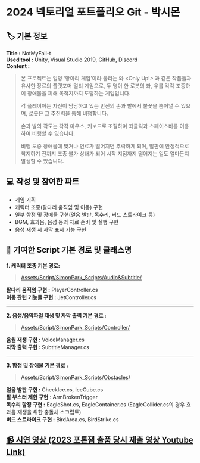 # 2024 넥토리얼 포트폴리오 Git - 박시몬   

## 🏷️ 기본 정보
**Title :** NotMyFall-t   
**Used tool :** Unity, Visual Studio 2019, GitHub, Discord   
**Content :**   
>본 프로젝트는 일명 ‘항아리 게임’이라 불리는 <Getting Over It with Bennett Foddy> 와 <Only Up!> 과 같은 작품들과 유사한 장르의 플랫포머 멀티 게임으로, 두 명이 한 로봇의 좌, 우를 각각 조종하여 장애물을 피해 목적지까지 도달하는 게임입니다.   
>
>각 플레이어는 자신이 담당하고 있는 반신의 손과 발에서 불꽃을 뿜어낼 수 있으며, 로봇은 그 추진력을 통해 비행합니다.
>
>손과 발의 각도는 각각 마우스, 키보드로 조절하며 좌클릭과 스페이스바를 이용하여 비행할 수 있습니다.
>
>비행 도중 장애물에 맞거나 연료가 떨어지면 추락하게 되며, 발판에 안정적으로 착지하기 전까지 조종 불가 상태가 되어 시작 지점까지 떨어지는 일도 얼마든지 발생할 수 있습니다.
   
   
## 💻 작성 및 참여한 파트   
* 게임 기획
* 캐릭터 조종(팔다리 움직임 및 이동) 구현
* 일부 함정 및 장애물 구현(얼음 발판, 독수리, 버드 스트라이크 등)
* BGM, 효과음, 음성 등의 자료 준비 및 실행 구현
* 음성 재생 시 자막 표시 기능 구현
   
   
## 📂 기여한 Script 기본 경로 및 클래스명
**1. 캐릭터 조종 기본 경로:**   
> [Assets/Script/SimonPark_Scripts/Audio&Subtitle/ ](https://github.com/HazySound/NotMyFallt_rework/tree/a195631fa3f6d54662002f1bf3020c216e39edd0/Assets/Script/SimonPark_Scripts/Audio%26Subtitle)   

**팔다리 움직임 구현 :** PlayerController.cs   
**이동 관련 기능들 구현 :** JetController.cs   
   
---
**2. 음성/음악파일 재생 및 자막 출력 기본 경로 :** 
> [Assets/Script/SimonPark_Scripts/Controller/ ](https://github.com/HazySound/NotMyFallt_rework/tree/a195631fa3f6d54662002f1bf3020c216e39edd0/Assets/Script/SimonPark_Scripts/Controller)

**음원 재생 구현 :** VoiceManager.cs   
**자막 출력 구현 :** SubtitleManager.cs   
   
---
**3. 함정 및 장애물 기본 경로 :** 
> [Assets/Script/SimonPark_Scripts/Obstacles/ ](https://github.com/HazySound/NotMyFallt_rework/tree/a224575b93ab2888b521d891444da1dbb9b8530c/Assets/Script/SimonPark_Scripts/Obstacles)

**얼음 발판 구현 :** CheckIce.cs, IceCube.cs   
**팔 부스터 제한 구현** : ArmBrokenTrigger   
**독수리 함정 구현 :** EagleShot.cs, EagleContainer.cs  (EagleCollider.cs의 경우 효과음 재생을 위한 충돌체 스크립트)   
**버드 스트라이크 구현 :** BirdArea.cs, BirdStrike.cs   
   
   
## [📹 시연 영상 (2023 포톤잼 출품 당시 제출 영상 Youtube Link)](https://www.youtube.com/watch?v=jTH2MDyW_-o)   
